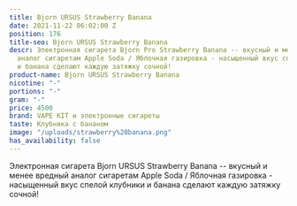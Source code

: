 ```yaml
---
title: Bjorn URSUS Strawberry Banana
date: 2021-11-22 06:02:00 Z
position: 176
title-seo: Bjorn URSUS Strawberry Banana
descr: Электронная сигарета Bjorn Pro Strawberry Banana -- вкусный и менее вредный
  аналог сигаретам Apple Soda / Яблочная газировка - насыщенный вкус спелой клубники
  и банана сделают каждую затяжку сочной!
product-name: Bjorn URSUS Strawberry Banana
nicotine: "-"
portions: "-"
gram: "-"
price: 4500
brand: VAPE KIT и электронные сигареты
taste: Клубника с бананом
image: "/uploads/strawberry%20banana.png"
has_availability: false
---
```


Электронная сигарета Bjorn URSUS Strawberry Banana -- вкусный и менее вредный аналог сигаретам Apple Soda / Яблочная газировка - насыщенный вкус спелой клубники и банана сделают каждую затяжку сочной!